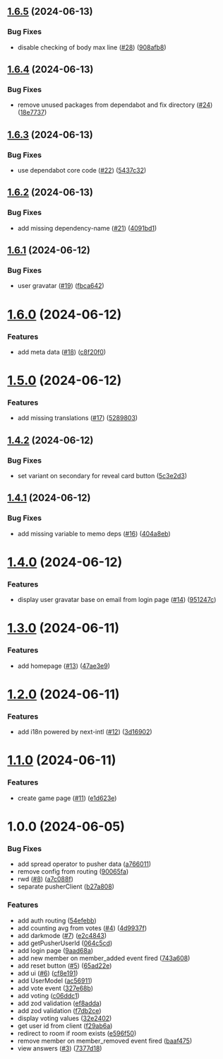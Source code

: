 ## [1.6.5](https://github.com/sebastiansiejek/planning-poker/compare/v1.6.4...v1.6.5) (2024-06-13)


### Bug Fixes

* disable checking of body max line ([#28](https://github.com/sebastiansiejek/planning-poker/issues/28)) ([908afb8](https://github.com/sebastiansiejek/planning-poker/commit/908afb85171c41022cb9ac3cd615dcdcc037bf9a))

## [1.6.4](https://github.com/sebastiansiejek/planning-poker/compare/v1.6.3...v1.6.4) (2024-06-13)


### Bug Fixes

* remove unused packages from dependabot and fix directory ([#24](https://github.com/sebastiansiejek/planning-poker/issues/24)) ([18e7737](https://github.com/sebastiansiejek/planning-poker/commit/18e773720df16b4c1b981fd60a3d8ac551e0e194))

## [1.6.3](https://github.com/sebastiansiejek/planning-poker/compare/v1.6.2...v1.6.3) (2024-06-13)


### Bug Fixes

* use dependabot core code ([#22](https://github.com/sebastiansiejek/planning-poker/issues/22)) ([5437c32](https://github.com/sebastiansiejek/planning-poker/commit/5437c3241383066fddd9115d4e3bff9a8e83e52a))

## [1.6.2](https://github.com/sebastiansiejek/planning-poker/compare/v1.6.1...v1.6.2) (2024-06-13)


### Bug Fixes

* add missing dependency-name ([#21](https://github.com/sebastiansiejek/planning-poker/issues/21)) ([4091bd1](https://github.com/sebastiansiejek/planning-poker/commit/4091bd11639bc0ea07636a151e91e2c61e2b9288))

## [1.6.1](https://github.com/sebastiansiejek/planning-poker/compare/v1.6.0...v1.6.1) (2024-06-12)


### Bug Fixes

* user gravatar ([#19](https://github.com/sebastiansiejek/planning-poker/issues/19)) ([fbca642](https://github.com/sebastiansiejek/planning-poker/commit/fbca6421bb80f1239f62e3228addc2b9eaa5c47a))

# [1.6.0](https://github.com/sebastiansiejek/planning-poker/compare/v1.5.0...v1.6.0) (2024-06-12)


### Features

* add meta data ([#18](https://github.com/sebastiansiejek/planning-poker/issues/18)) ([c8f20f0](https://github.com/sebastiansiejek/planning-poker/commit/c8f20f08189d146a3e283784107f4d005749d739))

# [1.5.0](https://github.com/sebastiansiejek/planning-poker/compare/v1.4.2...v1.5.0) (2024-06-12)


### Features

* add missing translations ([#17](https://github.com/sebastiansiejek/planning-poker/issues/17)) ([5289803](https://github.com/sebastiansiejek/planning-poker/commit/52898031b8025dc44728b82215dc15229c850800))

## [1.4.2](https://github.com/sebastiansiejek/planning-poker/compare/v1.4.1...v1.4.2) (2024-06-12)


### Bug Fixes

* set variant on secondary for reveal card button ([5c3e2d3](https://github.com/sebastiansiejek/planning-poker/commit/5c3e2d30d71d232d82a53988d78a780e2481700f))

## [1.4.1](https://github.com/sebastiansiejek/planning-poker/compare/v1.4.0...v1.4.1) (2024-06-12)


### Bug Fixes

* add missing variable to memo deps ([#16](https://github.com/sebastiansiejek/planning-poker/issues/16)) ([404a8eb](https://github.com/sebastiansiejek/planning-poker/commit/404a8ebd12a3b74213a056368c4d5fa4878de29b))

# [1.4.0](https://github.com/sebastiansiejek/planning-poker/compare/v1.3.0...v1.4.0) (2024-06-12)


### Features

* display user gravatar base on email from login page ([#14](https://github.com/sebastiansiejek/planning-poker/issues/14)) ([951247c](https://github.com/sebastiansiejek/planning-poker/commit/951247c254d9e10eafaf2333f7f3a5d215c9c08e))

# [1.3.0](https://github.com/sebastiansiejek/planning-poker/compare/v1.2.0...v1.3.0) (2024-06-11)


### Features

* add homepage ([#13](https://github.com/sebastiansiejek/planning-poker/issues/13)) ([47ae3e9](https://github.com/sebastiansiejek/planning-poker/commit/47ae3e9d9587391da2847308fc1e438437a84a88))

# [1.2.0](https://github.com/sebastiansiejek/planning-poker/compare/v1.1.0...v1.2.0) (2024-06-11)


### Features

* add i18n powered by next-intl ([#12](https://github.com/sebastiansiejek/planning-poker/issues/12)) ([3d16902](https://github.com/sebastiansiejek/planning-poker/commit/3d169029053fc8b8ef443a09cfebb88db1b91e72))

# [1.1.0](https://github.com/sebastiansiejek/planning-poker/compare/v1.0.0...v1.1.0) (2024-06-11)


### Features

* create game page ([#11](https://github.com/sebastiansiejek/planning-poker/issues/11)) ([e1d623e](https://github.com/sebastiansiejek/planning-poker/commit/e1d623eb83ff6f81c8de686c256dc64967c9aeb8))

# 1.0.0 (2024-06-05)


### Bug Fixes

* add spread operator to pusher data ([a766011](https://github.com/sebastiansiejek/planning-poker/commit/a7660116709feb768aadef6cb5ae3c082ebf9744))
* remove config from routing ([90065fa](https://github.com/sebastiansiejek/planning-poker/commit/90065fa31e3b3a6fa8828504d85d597be0442042))
* rwd ([#8](https://github.com/sebastiansiejek/planning-poker/issues/8)) ([a7c088f](https://github.com/sebastiansiejek/planning-poker/commit/a7c088fb5acb4f033e4860ae197a5509f959fb55))
* separate pusherClient ([b27a808](https://github.com/sebastiansiejek/planning-poker/commit/b27a808e92f97b1a2199b6bc84303bd83fc31e9c))


### Features

* add auth routing ([54efebb](https://github.com/sebastiansiejek/planning-poker/commit/54efebb07e272f122ca33bb2bc4fa23406f0493f))
* add counting avg from votes ([#4](https://github.com/sebastiansiejek/planning-poker/issues/4)) ([4d9937f](https://github.com/sebastiansiejek/planning-poker/commit/4d9937f242c614315b3af5e4de3fe588fc987f13))
* add darkmode ([#7](https://github.com/sebastiansiejek/planning-poker/issues/7)) ([e2c4843](https://github.com/sebastiansiejek/planning-poker/commit/e2c4843de8c6b44632571f5d2a5a0f7486e4f234))
* add getPusherUserId ([064c5cd](https://github.com/sebastiansiejek/planning-poker/commit/064c5cd12f48ecff21575e42b0eacd0d5d96bda5))
* add login page ([9aad68a](https://github.com/sebastiansiejek/planning-poker/commit/9aad68a9cf8166d743e77472bfae73b0332a8716))
* add new member on member_added event fired ([743a608](https://github.com/sebastiansiejek/planning-poker/commit/743a608949be31f12e86cb3aa81fbc95f7800f2c))
* add reset button ([#5](https://github.com/sebastiansiejek/planning-poker/issues/5)) ([65ad22e](https://github.com/sebastiansiejek/planning-poker/commit/65ad22ebe7feff1844cd57b64a1da05be230dfb5))
* add ui ([#6](https://github.com/sebastiansiejek/planning-poker/issues/6)) ([cf8e191](https://github.com/sebastiansiejek/planning-poker/commit/cf8e191a3581c8fbdfd1b206f4d0e7bef791972f))
* add UserModel ([ac56911](https://github.com/sebastiansiejek/planning-poker/commit/ac56911183472c40d1ab6b5b99b605d2b02f6737))
* add vote event ([327e68b](https://github.com/sebastiansiejek/planning-poker/commit/327e68b27dfa35a721bcff4970c3a9692367359c))
* add voting ([c06ddc1](https://github.com/sebastiansiejek/planning-poker/commit/c06ddc1bbeeb25fb04451e0770371909f256c39f))
* add zod validation ([ef8adda](https://github.com/sebastiansiejek/planning-poker/commit/ef8addaf514257854cb35f5409c0d61b04600f60))
* add zod validation ([f7db2ce](https://github.com/sebastiansiejek/planning-poker/commit/f7db2ce88db1804242265c190c685bddc26eeb46))
* display voting values ([32e2402](https://github.com/sebastiansiejek/planning-poker/commit/32e2402bf3464b2722101f409b7113331eb7231a))
* get user id from client ([f29ab6a](https://github.com/sebastiansiejek/planning-poker/commit/f29ab6a1f2b0a6d6f6568e8685b797e734b4177d))
* redirect to room if room exists ([e596f50](https://github.com/sebastiansiejek/planning-poker/commit/e596f506f457c4d72c14784146bf54928db11937))
* remove member on member_removed event fired ([baaf475](https://github.com/sebastiansiejek/planning-poker/commit/baaf4752e3e6523394130a4960ad5515074117a6))
* view answers ([#3](https://github.com/sebastiansiejek/planning-poker/issues/3)) ([7377d18](https://github.com/sebastiansiejek/planning-poker/commit/7377d185e9bc759c44bed97d6b4c62fd0f2e1c39))
